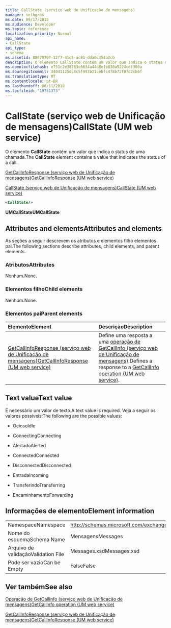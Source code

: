 ```yaml
---
title: CallState (serviço web de Unificação de mensagens)
manager: sethgros
ms.date: 09/17/2015
ms.audience: Developer
ms.topic: reference
localization_priority: Normal
api_name:
- CallState
api_type:
- schema
ms.assetid: 88670707-12f7-41c5-ac81-dda0c354a2cb
description: O elemento CallState contém um valor que indica o status de uma chamada.
ms.openlocfilehash: e751c2e38783c6634a44d8e1b830a9224cdf300a
ms.sourcegitcommit: 34041125dc8c5f993b21cebfc4f8b72f0fd2cb6f
ms.translationtype: MT
ms.contentlocale: pt-BR
ms.lasthandoff: 06/11/2018
ms.locfileid: "19751373"
---
```

# <a name="callstate-um-web-service"></a><span data-ttu-id="664ee-103">CallState (serviço web de Unificação de mensagens)</span><span class="sxs-lookup"><span data-stu-id="664ee-103">CallState (UM web service)</span></span>

<span data-ttu-id="664ee-104">O elemento **CallState** contém um valor que indica o status de uma chamada.</span><span class="sxs-lookup"><span data-stu-id="664ee-104">The **CallState** element contains a value that indicates the status of a call.</span></span> 
  
[<span data-ttu-id="664ee-105">GetCallInfoResponse (serviço web de Unificação de mensagens)</span><span class="sxs-lookup"><span data-stu-id="664ee-105">GetCallInfoResponse (UM web service)</span></span>](getcallinforesponse-um-web-service.md)
  
[<span data-ttu-id="664ee-106">CallState (serviço web de Unificação de mensagens)</span><span class="sxs-lookup"><span data-stu-id="664ee-106">CallState (UM web service)</span></span>](callstate-um-web-service.md)
  
```xml
<CallState/>
```

 <span data-ttu-id="664ee-107">**UMCallState**</span><span class="sxs-lookup"><span data-stu-id="664ee-107">**UMCallState**</span></span>
## <a name="attributes-and-elements"></a><span data-ttu-id="664ee-108">Attributes and elements</span><span class="sxs-lookup"><span data-stu-id="664ee-108">Attributes and elements</span></span>

<span data-ttu-id="664ee-109">As seções a seguir descrevem os atributos e elementos filho elementos pai.</span><span class="sxs-lookup"><span data-stu-id="664ee-109">The following sections describe attributes, child elements, and parent elements.</span></span>
  
### <a name="attributes"></a><span data-ttu-id="664ee-110">Atributos</span><span class="sxs-lookup"><span data-stu-id="664ee-110">Attributes</span></span>

<span data-ttu-id="664ee-111">Nenhum.</span><span class="sxs-lookup"><span data-stu-id="664ee-111">None.</span></span>
  
### <a name="child-elements"></a><span data-ttu-id="664ee-112">Elementos filho</span><span class="sxs-lookup"><span data-stu-id="664ee-112">Child elements</span></span>

<span data-ttu-id="664ee-113">Nenhum.</span><span class="sxs-lookup"><span data-stu-id="664ee-113">None.</span></span>
  
### <a name="parent-elements"></a><span data-ttu-id="664ee-114">Elementos pai</span><span class="sxs-lookup"><span data-stu-id="664ee-114">Parent elements</span></span>

|<span data-ttu-id="664ee-115">**Elemento**</span><span class="sxs-lookup"><span data-stu-id="664ee-115">**Element**</span></span>|<span data-ttu-id="664ee-116">**Descrição**</span><span class="sxs-lookup"><span data-stu-id="664ee-116">**Description**</span></span>|
|:-----|:-----|
|[<span data-ttu-id="664ee-117">GetCallInfoResponse (serviço web de Unificação de mensagens)</span><span class="sxs-lookup"><span data-stu-id="664ee-117">GetCallInfoResponse (UM web service)</span></span>](getcallinforesponse-um-web-service.md) <br/> |<span data-ttu-id="664ee-118">Define uma resposta a uma [operação de GetCallInfo (serviço web de Unificação de mensagens)](getcallinfo-operation-um-web-service.md).</span><span class="sxs-lookup"><span data-stu-id="664ee-118">Defines a response to a [GetCallInfo operation (UM web service)](getcallinfo-operation-um-web-service.md).</span></span>  <br/> |
   
## <a name="text-value"></a><span data-ttu-id="664ee-119">Text value</span><span class="sxs-lookup"><span data-stu-id="664ee-119">Text value</span></span>

<span data-ttu-id="664ee-120">É necessário um valor de texto.</span><span class="sxs-lookup"><span data-stu-id="664ee-120">A text value is required.</span></span> <span data-ttu-id="664ee-121">Veja a seguir os valores possíveis:</span><span class="sxs-lookup"><span data-stu-id="664ee-121">The following are the possible values:</span></span>
  
- <span data-ttu-id="664ee-122">Ocioso</span><span class="sxs-lookup"><span data-stu-id="664ee-122">Idle</span></span>
    
- <span data-ttu-id="664ee-123">Connecting</span><span class="sxs-lookup"><span data-stu-id="664ee-123">Connecting</span></span>
    
- <span data-ttu-id="664ee-124">Alertado</span><span class="sxs-lookup"><span data-stu-id="664ee-124">Alerted</span></span>
    
- <span data-ttu-id="664ee-125">Connected</span><span class="sxs-lookup"><span data-stu-id="664ee-125">Connected</span></span>
    
- <span data-ttu-id="664ee-126">Disconnected</span><span class="sxs-lookup"><span data-stu-id="664ee-126">Disconnected</span></span>
    
- <span data-ttu-id="664ee-127">Entrada</span><span class="sxs-lookup"><span data-stu-id="664ee-127">Incoming</span></span>
    
- <span data-ttu-id="664ee-128">Transferindo</span><span class="sxs-lookup"><span data-stu-id="664ee-128">Transferring</span></span>
    
- <span data-ttu-id="664ee-129">Encaminhamento</span><span class="sxs-lookup"><span data-stu-id="664ee-129">Forwarding</span></span>
    
## <a name="element-information"></a><span data-ttu-id="664ee-130">Informações de elemento</span><span class="sxs-lookup"><span data-stu-id="664ee-130">Element information</span></span>

|||
|:-----|:-----|
|<span data-ttu-id="664ee-131">Namespace</span><span class="sxs-lookup"><span data-stu-id="664ee-131">Namespace</span></span>  <br/> |http://schemas.microsoft.com/exchange/services/2006/message  <br/> |
|<span data-ttu-id="664ee-132">Nome do esquema</span><span class="sxs-lookup"><span data-stu-id="664ee-132">Schema Name</span></span>  <br/> |<span data-ttu-id="664ee-133">Mensagens</span><span class="sxs-lookup"><span data-stu-id="664ee-133">Messages</span></span>  <br/> |
|<span data-ttu-id="664ee-134">Arquivo de validação</span><span class="sxs-lookup"><span data-stu-id="664ee-134">Validation File</span></span>  <br/> |<span data-ttu-id="664ee-135">Messages.xsd</span><span class="sxs-lookup"><span data-stu-id="664ee-135">Messages.xsd</span></span>  <br/> |
|<span data-ttu-id="664ee-136">Pode ser vazio</span><span class="sxs-lookup"><span data-stu-id="664ee-136">Can be Empty</span></span>  <br/> |<span data-ttu-id="664ee-137">False</span><span class="sxs-lookup"><span data-stu-id="664ee-137">False</span></span>  <br/> |
   
## <a name="see-also"></a><span data-ttu-id="664ee-138">Ver também</span><span class="sxs-lookup"><span data-stu-id="664ee-138">See also</span></span>



[<span data-ttu-id="664ee-139">Operação de GetCallInfo (serviço web de Unificação de mensagens)</span><span class="sxs-lookup"><span data-stu-id="664ee-139">GetCallInfo operation (UM web service)</span></span>](getcallinfo-operation-um-web-service.md)
  
[<span data-ttu-id="664ee-140">GetCallInfoResponse (serviço web de Unificação de mensagens)</span><span class="sxs-lookup"><span data-stu-id="664ee-140">GetCallInfoResponse (UM web service)</span></span>](getcallinforesponse-um-web-service.md)

